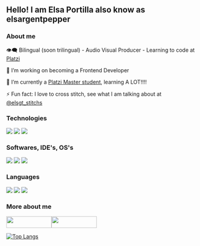 ## Hello! I am Elsa Portilla also know as elsargentpepper

### About me

👁️‍🗨️ Bilingual (soon trilingual) - Audio Visual Producer - Learning to code at [Platzi](https://platzi.com/)

🔭 I’m working on becoming a Frontend Developer

🌱 I’m currently a [Platzi Master student](https://platzi.com/master/), learning A LOT!!!!

⚡ Fun fact: I love to cross stitch, see what I am talking about at [@elsgt_stitchs](https://www.instagram.com/elsgt_stitchs/)

### Technologies

<img src="https://img.shields.io/badge/-HTML-red"> <img src="https://img.shields.io/badge/-CSS-blue"> <img src="https://img.shields.io/badge/-JavaScript-yellow"> 

### Softwares, IDE's, OS's

<img src="https://img.shields.io/badge/-VSCode-blue"> <img src="https://img.shields.io/badge/-Figma-orange"> <img src="https://img.shields.io/badge/-MacOS-red">

### Languages

<img src="https://img.shields.io/badge/-Spanish-success"> <img src="https://img.shields.io/badge/-English-success"> <img src="https://img.shields.io/badge/-Portuguese-yellow"> 

### More about me

<a href="https://www.linkedin.com/in/elsaportilla/" target="_blank"><img src="https://img.shields.io/badge/linkedin-%230077B5.svg?&style=for-the-badge&logo=linkedin&logoColor=white" height="31" width="120"></a><a href="https://twitter.com/elsargentpepper" target="_blank"><img src="https://img.shields.io/badge/twitter-%231DA1F2.svg?&style=for-the-badge&logo=twitter&logoColor=white" height="31" width="120"></a>

[![Top Langs](https://github-readme-stats.vercel.app/api/top-langs/?username=elsargentpepper&layout=compact)](https://github.com/anuraghazra/github-readme-stats)
<!--
**elsargentpepper/elsargentpepper** is a ✨ _special_ ✨ repository because its `README.md` (this file) appears on your GitHub profile.

Here are some ideas to get you started:

- 🔭 I’m currently working on ...
- 🌱 I’m currently learning ...
- 👯 I’m looking to collaborate on ...
- 🤔 I’m looking for help with ...
- 💬 Ask me about ...
- 📫 How to reach me: ...
- 😄 Pronouns: ...
- ⚡ Fun fact: ...

[![GitHub stats](https://github-readme-stats.vercel.app/api?username=elsargentpepper&count_private=true&show_icons=true&theme=nord)](https://github.com/anuraghazra/github-readme-stats)
-->
